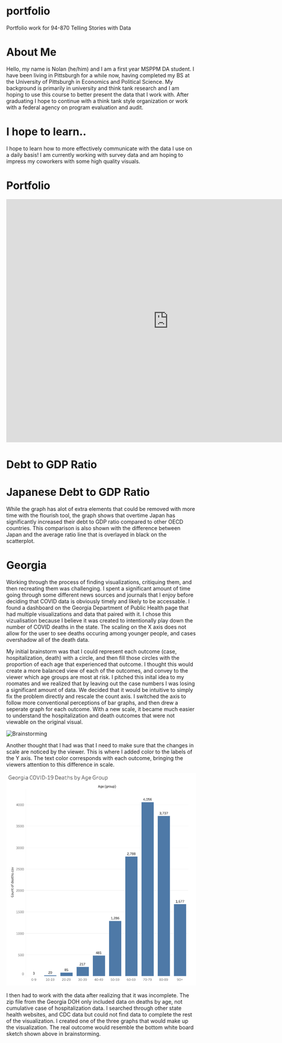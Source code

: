 # portfolio
Portfolio work for 94-870 Telling Stories with Data

# About Me
Hello, my name is Nolan (he/him) and I am a first year MSPPM DA student. I have been living in Pittsburgh for a while now, having completed my BS at the University of Pittsburgh in Economics and Political Science. My background is primarily in university and think tank research and I am hoping to use this course to better present the data that I work with. After graduating I hope to continue with a think tank style organization or work with a federal agency on program evaluation and audit.

# I hope to learn..
I hope to learn how to more effectively communicate with the data I use on a daily basis! I am currently working with survey data and am hoping to impress my coworkers with some high quality visuals.

# Portfolio
<iframe src="https://data.oecd.org/chart/6gQB" width="860" height="645" style="border: 0" mozallowfullscreen="true" webkitallowfullscreen="true" allowfullscreen="true"><a href="https://data.oecd.org/chart/6gQB" target="_blank">OECD Chart: General government debt, Total, % of GDP, Annual, 2015</a></iframe>

# Debt to GDP Ratio
<div class="flourish-embed flourish-chart" data-src="visualisation/5298778"><script src="https://public.flourish.studio/resources/embed.js"></script></div>

# Japanese Debt to GDP Ratio
<div class="flourish-embed flourish-scatter" data-src="visualisation/5298936"><script src="https://public.flourish.studio/resources/embed.js"></script></div>

While the graph has alot of extra elements that could be removed with more time with the flourish tool, the graph shows that overtime Japan has significantly increased their debt to GDP ratio compared to other OECD countries. This comparison is also shown with the difference between Japan and the average ratio line that is overlayed in black on the scatterplot.

# Georgia
Working through the process of finding visualizations, critiquing them, and then recreating them was challenging. I spent a significant amount of time going through some different news sources and journals that I enjoy before deciding that COVID data is obviously timely and likely to be accessable. I found a dashboard on the Georgia Department of Public Health page that had multiple visualizations and data that paired with it. I chose this vizualisation because I believe it was created to intentionally play down the number of COVID deaths in the state. The scaling on the X axis does not allow for the user to see deaths occuring among younger people, and cases overshadow all of the death data.

My initial brainstorm was that I could represent each outcome (case, hospitalization, death) with a circle, and then fill those circles with the proportion of each age that experienced that outcome. I thought this would create a more balanced view of each of the outcomes, and convey to the viewer which age groups are most at risk. I pitched this inital idea to my roomates and we realized that by leaving out the case numbers I was losing a significant amount of data. We decided that it would be intuitive to simply fix the problem directly and rescale the count axis. I switched the axis to follow more conventional perceptions of bar graphs, and then drew a seperate graph for each outcome. With a new scale, it became much easier to understand the hospitalization and death outcomes that were not viewable on the original visual.

![Brainstorming](brainstorm.png)

Another thought that I had was that I need to make sure that the changes in scale are noticed by the viewer. This is where I added color to the labels of the Y axis. The text color corresponds with each outcome, bringing the viewers attention to this difference in scale.

![Georgia Deaths by Age Group](georgia.png)

I then had to work with the data after realizing that it was incomplete. The zip file from the Georgia DOH only included data on deaths by age, not cumulative case of hospitalization data. I searched through other state health websites, and CDC data but could not find data to complete the rest of the visualization. I created one of the three graphs that would make up the visualization. The real outcome would resemble the bottom white board sketch shown above in brainstorming.

